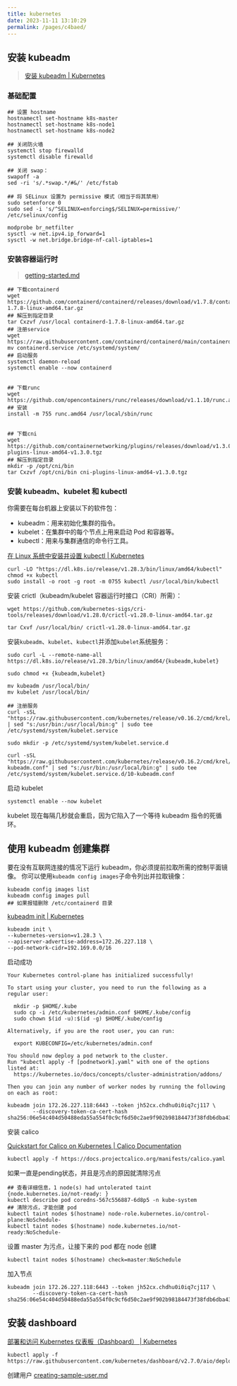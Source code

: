 ```yaml
---
title: kubernetes
date: 2023-11-11 13:10:29
permalink: /pages/c4baed/
---
```

## 安装 kubeadm

> [安装 kubeadm | Kubernetes](https://kubernetes.io/zh-cn/docs/setup/production-environment/tools/kubeadm/install-kubeadm/)

### 基础配置
```shell
## 设置 hostname
hostnamectl set-hostname k8s-master
hostnamectl set-hostname k8s-node1
hostnamectl set-hostname k8s-node2

## 关闭防火墙
systemctl stop firewalld
systemctl disable firewalld

## 关闭 swap：
swapoff -a  
sed -ri 's/.*swap.*/#&/' /etc/fstab 

## 将 SELinux 设置为 permissive 模式（相当于将其禁用）
sudo setenforce 0
sudo sed -i 's/^SELINUX=enforcing$/SELINUX=permissive/' /etc/selinux/config

modprobe br_netfilter
sysctl -w net.ipv4.ip_forward=1
sysctl -w net.bridge.bridge-nf-call-iptables=1
```


### 安装容器运行时

> [getting-started.md](https://github.com/containerd/containerd/blob/main/docs/getting-started.md)

```shell
## 下载containerd
wget https://github.com/containerd/containerd/releases/download/v1.7.8/containerd-1.7.8-linux-amd64.tar.gz
## 解压到指定目录
tar Cxzvf /usr/local containerd-1.7.8-linux-amd64.tar.gz
## 注册service
wget https://raw.githubusercontent.com/containerd/containerd/main/containerd.service
mv containerd.service /etc/systemd/system/
## 启动服务
systemctl daemon-reload
systemctl enable --now containerd


## 下载runc
wget https://github.com/opencontainers/runc/releases/download/v1.1.10/runc.amd64
## 安装
install -m 755 runc.amd64 /usr/local/sbin/runc


## 下载cni
wget https://github.com/containernetworking/plugins/releases/download/v1.3.0/cni-plugins-linux-amd64-v1.3.0.tgz
## 解压到指定目录
mkdir -p /opt/cni/bin
tar Cxzvf /opt/cni/bin cni-plugins-linux-amd64-v1.3.0.tgz
```

### 安装 kubeadm、kubelet 和 kubectl

你需要在每台机器上安装以下的软件包：
+ kubeadm：用来初始化集群的指令。
+ kubelet：在集群中的每个节点上用来启动 Pod 和容器等。
+ kubectl：用来与集群通信的命令行工具。

[在 Linux 系统中安装并设置 kubectl | Kubernetes](https://kubernetes.io/zh-cn/docs/tasks/tools/install-kubectl-linux/)

```shell
curl -LO "https://dl.k8s.io/release/v1.28.3/bin/linux/amd64/kubectl"
chmod +x kubectl
sudo install -o root -g root -m 0755 kubectl /usr/local/bin/kubectl
```


安装 crictl（kubeadm/kubelet 容器运行时接口（CRI）所需）：
```shell
wget https://github.com/kubernetes-sigs/cri-tools/releases/download/v1.28.0/crictl-v1.28.0-linux-amd64.tar.gz

tar Cxvf /usr/local/bin/ crictl-v1.28.0-linux-amd64.tar.gz
```
安装`kubeadm`、`kubelet`、`kubectl`并添加`kubelet`系统服务：
```shell
sudo curl -L --remote-name-all https://dl.k8s.io/release/v1.28.3/bin/linux/amd64/{kubeadm,kubelet}

sudo chmod +x {kubeadm,kubelet}

mv kubeadm /usr/local/bin/
mv kubelet /usr/local/bin/

## 注册服务
curl -sSL "https://raw.githubusercontent.com/kubernetes/release/v0.16.2/cmd/krel/templates/latest/kubelet/kubelet.service" | sed "s:/usr/bin:/usr/local/bin:g" | sudo tee /etc/systemd/system/kubelet.service

sudo mkdir -p /etc/systemd/system/kubelet.service.d

curl -sSL "https://raw.githubusercontent.com/kubernetes/release/v0.16.2/cmd/krel/templates/latest/kubeadm/10-kubeadm.conf" | sed "s:/usr/bin:/usr/local/bin:g" | sudo tee /etc/systemd/system/kubelet.service.d/10-kubeadm.conf
```
启动 kubelet
```shell
systemctl enable --now kubelet
```

kubelet 现在每隔几秒就会重启，因为它陷入了一个等待 kubeadm 指令的死循环。



## 使用 kubeadm 创建集群

要在没有互联网连接的情况下运行 kubeadm，你必须提前拉取所需的控制平面镜像。
你可以使用`kubeadm config images`子命令列出并拉取镜像：
```shell
kubeadm config images list
kubeadm config images pull
## 如果报错删除 /etc/containerd 目录
```


[kubeadm init | Kubernetes](https://kubernetes.io/zh-cn/docs/reference/setup-tools/kubeadm/kubeadm-init/#without-internet-connection)
```shell
kubeadm init \
--kubernetes-version=v1.28.3 \
--apiserver-advertise-address=172.26.227.118 \
--pod-network-cidr=192.169.0.0/16
```
启动成功
```shell
Your Kubernetes control-plane has initialized successfully!

To start using your cluster, you need to run the following as a regular user:

  mkdir -p $HOME/.kube
  sudo cp -i /etc/kubernetes/admin.conf $HOME/.kube/config
  sudo chown $(id -u):$(id -g) $HOME/.kube/config

Alternatively, if you are the root user, you can run:

  export KUBECONFIG=/etc/kubernetes/admin.conf

You should now deploy a pod network to the cluster.
Run "kubectl apply -f [podnetwork].yaml" with one of the options listed at:
  https://kubernetes.io/docs/concepts/cluster-administration/addons/

Then you can join any number of worker nodes by running the following on each as root:

kubeadm join 172.26.227.118:6443 --token jh52cx.chdhu0i0iq7cj117 \
        --discovery-token-ca-cert-hash sha256:06e54c404d50488eda55a554f0c9cf6d50c2ae9f902b98184473f38fdb6dba43 

```
安装 calico

[Quickstart for Calico on Kubernetes | Calico Documentation](https://docs.tigera.io/calico/latest/getting-started/kubernetes/quickstart)

```shell
kubectl apply -f https://docs.projectcalico.org/manifests/calico.yaml
```

如果一直是pending状态，并且是污点的原因就清除污点
```shell
## 查看详细信息，1 node(s) had untolerated taint {node.kubernetes.io/not-ready: }
kubectl describe pod coredns-567c556887-6d8p5 -n kube-system
## 清除污点，才能创建 pod
kubectl taint nodes $(hostname) node-role.kubernetes.io/control-plane:NoSchedule-
kubectl taint nodes $(hostname) node.kubernetes.io/not-ready:NoSchedule-
```

设置 master 为污点，让接下来的 pod 都在 node 创建
```
kubectl taint nodes $(hostname) check=master:NoSchedule
```

加入节点
```
kubeadm join 172.26.227.118:6443 --token jh52cx.chdhu0i0iq7cj117 \
        --discovery-token-ca-cert-hash sha256:06e54c404d50488eda55a554f0c9cf6d50c2ae9f902b98184473f38fdb6dba43 
```



## 安装 dashboard

[部署和访问 Kubernetes 仪表板（Dashboard） | Kubernetes](https://kubernetes.io/zh-cn/docs/tasks/access-application-cluster/web-ui-dashboard/)
```shell
kubectl apply -f https://raw.githubusercontent.com/kubernetes/dashboard/v2.7.0/aio/deploy/recommended.yaml
```
创建用户
[creating-sample-user.md](https://github.com/kubernetes/dashboard/blob/master/docs/user/access-control/creating-sample-user.md)

